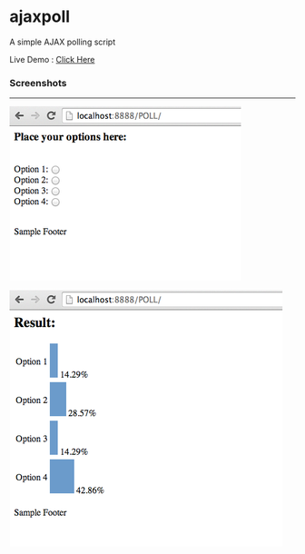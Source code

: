 ajaxpoll
========

A simple AJAX polling script

Live Demo : [Click Here](http://dhamaniasad.github.io/ajaxpoll/)

### Screenshots
***
![Polling Screen](screenshot1.png)

![Result Screen](screenshot.png)
